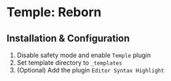 # Temple: Reborn

## Installation & Configuration

1. Disable safety mode and enable `Temple` plugin
2. Set template directory to `_templates`
3. (Optional) Add the plugin `Editor Syntax Highlight`

